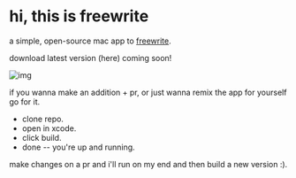 # hi, this is freewrite

a simple, open-source mac app to [freewrite](https://writingprocess.mit.edu/process/step-1-generate-ideas/instructions/freewriting/).

download latest version (here) coming soon!

![img](https://i.imgur.com/2ucbtff.gif!)

if you wanna make an addition + pr,
or just wanna remix the app for yourself go for it.

- clone repo.
- open in xcode.
- click build.
- done -- you're up and running.

make changes on a pr and i'll run on my end and then build a new version :).
